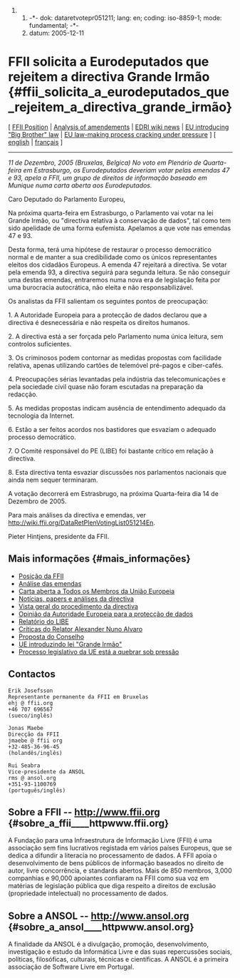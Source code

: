 1.  1.  -\*- dok: dataretvotepr051211; lang: en; coding: iso-8859-1;
        mode: fundamental; -\*-
    2.  datum: 2005-12-11

# FFII solicita a Eurodeputados que rejeitem a directiva Grande Irmão {#ffii_solicita_a_eurodeputados_que_rejeitem_a_directiva_grande_irmão}

\[ [ FFII Position](DataRet0512En "wikilink") \| [ Analysis of
amendements](DataRetPlenVotingList051214En "wikilink") \| [EDRI wiki
news](http://wiki.dataretentionisnosolution.com/ "wikilink") \| [ EU
introducing \"Big Brother\" law](DataRetPr051205En "wikilink") \| [ EU
law-making process cracking under
pressure](DataRetProcPr051207En "wikilink") \] \[ [
english](DataRetVotePr051211En "wikilink") \| [
français](DataRetVotePr051211Fr "wikilink") \]

------------------------------------------------------------------------

*11 de Dezembro, 2005 (Bruxelas, Belgica) No voto em Plenário de
Quarta-feira em Estrasburgo, os Eurodeputados deveriam votar pelas
emendas 47 e 93, apela a FFII, um grupo de direitos de informação
baseado em Munique numa carta aberta aos Eurodeputados.*

Caro Deputado do Parlamento Europeu,

Na próxima quarta-feira em Estrasburgo, o Parlamento vai votar na lei
Grande Irmão, ou \"directiva relativa à conservação de dados\", tal como
tem sido apelidade de uma forma eufemista. Apelamos a que vote nas
emendas 47 e 93.

Desta forma, terá uma hipótese de restaurar o processo democrático
normal e de manter a sua credibilidade como os únicos representantes
eleitos dos cidadãos Europeus. A emenda 47 rejeitará a directiva. Se
votar pela emenda 93, a directiva seguirá para segunda leitura. Se não
conseguir uma destas emendas, entraremos numa nova era de legislação
feita por uma burocracia autocrática, não eleita e não
responsabilizável.

Os analistas da FFII salientam os seguintes pontos de preocupação:

1\. A Autoridade Europeia para a protecção de dados declarou que a
directiva é desnecessária e não respeita os direitos humanos.

2\. A directiva está a ser forçada pelo Parlamento numa única leitura,
sem controlos suficientes.

3\. Os criminosos podem contornar as medidas propostas com facilidade
relativa, apenas utilizando cartões de telemóvel pré-pagos e
ciber-cafés.

4\. Preocupações sérias levantadas pela indústria das telecomunicações e
pela sociedade civil quase não foram escutadas na preparação da
redacção.

5\. As medidas propostas indicam ausência de entendimento adequado da
tecnologia da Internet.

6\. Estão a ser feitos acordos nos bastidores que esvaziam o adequado
processo democrático.

7\. O Comité responsável do PE (LIBE) foi bastante crítico em relação à
directiva.

8\. Esta directiva tenta esvaziar discussões nos parlamentos nacionais
que ainda nem sequer terminaram.

A votação decorrerá em Estrasbrugo, na próxima Quarta-feira dia 14 de
Dezembro de 2005.

Para mais análises da directiva e emendas, ver
<http://wiki.ffii.org/DataRetPlenVotingList051214En>.

Pieter Hintjens, presidente da FFII.

## Mais informações {#mais_informações}

-   [ Posição da FFII](DataRet0512En "wikilink")
-   [ Análise das emendas](DataRetPlenVotingList051214En "wikilink")
-   [Carta aberta a Todos os Membros da União
    Europeia](http://wiki.dataretentionisnosolution.com:81/images/8/86/Finalstatement.pdf "wikilink")
-   [Notícias, papers e análises da
    directiva](http://wiki.dataretentionisnosolution.com "wikilink")
-   [Vista geral do procedimento da
    directiva](http://www.europarl.eu.int/oeil/file.jsp?id=5275032 "wikilink")
-   [Opinião da Autoridade Europeia para a protecção de
    dados](http://europa.eu.int/eur-lex/lex/LexUriServ/site/pt/oj/2005/c_298/c_29820051129pt00010012.pdf "wikilink")
-   [Relatório do
    LIBE](http://www.edri.org/docs/364679XM.pdf "wikilink")
-   [Críticas do Relator Alexander Nuno
    Alvaro](http://wiki.dataretentionisnosolution.com:81/index.php/Criticism_of_Rapporteur_Alvaro "wikilink")
-   [Proposta do
    Conselho](http://www.ffii.se/erik/misc/DataRetention/COUNCILcompromise021205.pdf "wikilink")
-   [ UE introduzindo lei \"Grande Irmão\"
    ](DataRetPr051205Pt "wikilink")
-   [ Processo legislativo da UE está a quebrar sob
    pressão](DataRetProcPr051207En "wikilink")

## Contactos

`Erik Josefsson`\
`Representante permanente da FFII em Bruxelas`\
`ehj @ ffii.org`\
`+46 707 696567`\
`(sueco/inglês)`

`Jonas Maebe`\
`Direcção da FFII`\
`jmaebe @ ffii org`\
`+32-485-36-96-45`\
`(holandês/inglês)`

`Rui Seabra`\
`Vice-presidente da ANSOL`\
`rms @ ansol.org`\
`+351-93-1100769`\
`(português/inglês)`

## Sobre a FFII \-- <http://www.ffii.org> {#sobre_a_ffii____httpwww.ffii.org}

A Fundação para uma Infraestrutura de Informação Livre (FFII) é uma
associação sem fins lucrativos registada em vários países Europeus, que
se dedica a difundir a literacia no processamento de dados. A FFII apoia
o desenvolvimento de bens públicos de informação baseados no direito de
autor, livre concorrência, e standards abertos. Mais de 850 membros,
3,000 companhias e 90,000 apoiantes confiaram na FFII como sua voz em
matérias de legislação pública que diga respeito a direitos de exclusão
(propriedade intelectual) no processamento de dados.

## Sobre a ANSOL \-- <http://www.ansol.org> {#sobre_a_ansol____httpwww.ansol.org}

A finalidade da ANSOL é a divulgação, promoção, desenvolvimento,
investigação e estudo da Informática Livre e das suas repercussões
sociais, políticas, filosóficas, culturais, técnicas e científicas. A
ANSOL é a primeira associação de Software Livre em Portugal.
